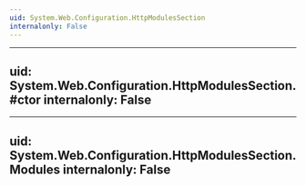 ```yaml
---
uid: System.Web.Configuration.HttpModulesSection
internalonly: False
---
```


---
uid: System.Web.Configuration.HttpModulesSection.#ctor
internalonly: False
---

---
uid: System.Web.Configuration.HttpModulesSection.Modules
internalonly: False
---
